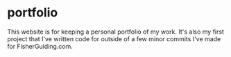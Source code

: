 # portfolio
This website is for keeping a personal portfolio of my work. It's also my first project that I've written code for outside of a few minor commits I've made for FisherGuiding.com. 
